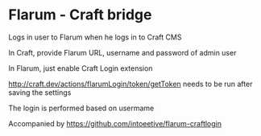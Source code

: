 # Flarum - Craft bridge

Logs in user to Flarum when he logs in to Craft CMS

In Craft, provide Flarum URL, username and password of admin user

In Flarum, just enable Craft Login extension

http://craft.dev/actions/flarumLogin/token/getToken needs to be run after saving the settings

The login is performed based on usermame

Accompanied by https://github.com/intoeetive/flarum-craftlogin